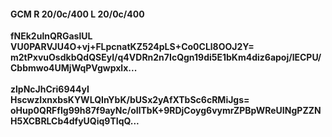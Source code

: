 #### GCM R 20/0c/400 L 20/0c/400
**fNEk2ulnQRGaslUL**<br/>**VU0PARVJU4O+vj+FLpcnatKZ524pLS+Co0CLl8OOJ2Y=**<br/>**m2tPxvuOsdkbQdQSEyI/q4VDRn2n7IcQgn19di5E1bKm4diz6apoj/lECPU/Cbbmwo4UMjWqPVgwpxlx...**<br/><br/>
**zlpNcJhCri6944yI**<br/>**HscwzIxnxbsKYWLQInYbK/bUSx2yAfXTbSc6cRMiJgs=**<br/>**oHup0QRFfIg99h87f9ayNc/oIlTbK+9RDjCoyg6vymrZPBpWReUINgPZZNH5XCBRLCb4dfyUQiq9TIqQ...**